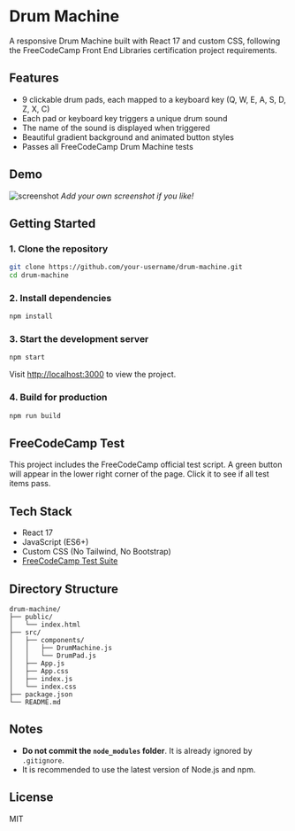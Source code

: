 # Drum Machine

A responsive Drum Machine built with React 17 and custom CSS, following the FreeCodeCamp Front End Libraries certification project requirements.

## Features

- 9 clickable drum pads, each mapped to a keyboard key (Q, W, E, A, S, D, Z, X, C)
- Each pad or keyboard key triggers a unique drum sound
- The name of the sound is displayed when triggered
- Beautiful gradient background and animated button styles
- Passes all FreeCodeCamp Drum Machine tests

## Demo

![screenshot](./screenshot.png)
*Add your own screenshot if you like!*

## Getting Started

### 1. Clone the repository

```bash
git clone https://github.com/your-username/drum-machine.git
cd drum-machine
```

### 2. Install dependencies

```bash
npm install
```

### 3. Start the development server

```bash
npm start
```

Visit [http://localhost:3000](http://localhost:3000) to view the project.

### 4. Build for production

```bash
npm run build
```

## FreeCodeCamp Test

This project includes the FreeCodeCamp official test script. A green button will appear in the lower right corner of the page. Click it to see if all test items pass.

## Tech Stack

- React 17
- JavaScript (ES6+)
- Custom CSS (No Tailwind, No Bootstrap)
- [FreeCodeCamp Test Suite](https://cdn.freecodecamp.org/testable-projects-fcc/v1/bundle.js)

## Directory Structure

```
drum-machine/
├── public/
│   └── index.html
├── src/
│   ├── components/
│   │   ├── DrumMachine.js
│   │   └── DrumPad.js
│   ├── App.js
│   ├── App.css
│   ├── index.js
│   └── index.css
├── package.json
└── README.md
```

## Notes

- **Do not commit the `node_modules` folder**. It is already ignored by `.gitignore`.
- It is recommended to use the latest version of Node.js and npm.

## License

MIT 